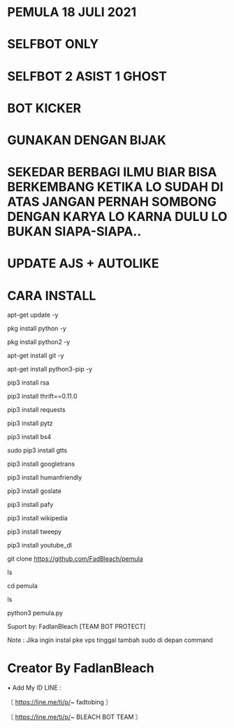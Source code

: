 # PEMULA 18 JULI 2021

# SELFBOT ONLY

# SELFBOT 2 ASIST 1 GHOST

# BOT KICKER

# GUNAKAN DENGAN BIJAK

# SEKEDAR BERBAGI ILMU BIAR BISA BERKEMBANG KETIKA LO SUDAH DI ATAS JANGAN PERNAH SOMBONG DENGAN KARYA LO KARNA DULU LO BUKAN SIAPA-SIAPA..

# UPDATE AJS + AUTOLIKE

# CARA INSTALL

apt-get update -y

pkg install python -y

pkg install python2 -y

apt-get install git -y

apt-get install python3-pip -y

pip3 install rsa

pip3 install thrift==0.11.0

pip3 install requests

pip3 install pytz

pip3 install bs4

sudo pip3 install gtts

pip3 install googletrans

pip3 install humanfriendly

pip3 install goslate

pip3 install pafy

pip3 install wikipedia

pip3 install tweepy

pip3 install youtube_dl

git clone https://github.com/FadBleach/pemula

ls

cd pemula

ls

python3 pemula.py

Suport by: FadlanBleach [TEAM BOT PROTECT]

Note : Jika ingin instal pke vps tinggal tambah sudo di depan command

# Creator By FadlanBleach
• Add My ID LINE :

〘 https://line.me/ti/p/~ fadtobing 〙

〘 https://line.me/ti/p/~ BLEACH BOT TEAM 〙

